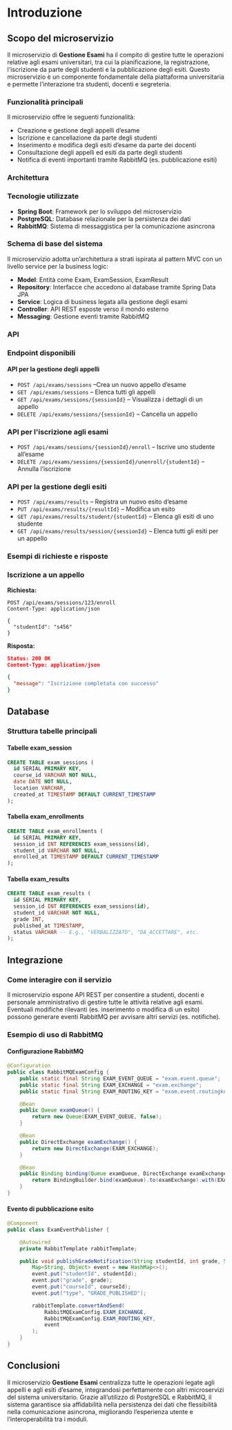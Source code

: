 # Introduzione

## Scopo del microservizio

Il microservizio di **Gestione Esami** ha il compito di gestire tutte le operazioni relative agli esami universitari, tra cui la pianificazione, la registrazione, l'iscrizione da parte degli studenti e la pubblicazione degli esiti. Questo microservizio è un componente fondamentale della piattaforma universitaria e permette l’interazione tra studenti, docenti e segreteria.

### Funzionalità principali

Il microservizio offre le seguenti funzionalità:

- Creazione e gestione degli appelli d’esame
- Iscrizione e cancellazione da parte degli studenti
- Inserimento e modifica degli esiti d’esame da parte dei docenti
- Consultazione degli appelli ed esiti da parte degli studenti
- Notifica di eventi importanti tramite RabbitMQ (es. pubblicazione esiti)

### Architettura

### Tecnologie utilizzate

- **Spring Boot**: Framework per lo sviluppo del microservizio
- **PostgreSQL**: Database relazionale per la persistenza dei dati
- **RabbitMQ**: Sistema di messaggistica per la comunicazione asincrona

### Schema di base del sistema

Il microservizio adotta un’architettura a strati ispirata al pattern MVC con un livello service per la business logic:

- **Model**: Entità come Exam, ExamSession, ExamResult
- **Repository**: Interfacce che accedono al database tramite Spring Data JPA
- **Service**: Logica di business legata alla gestione degli esami
- **Controller**: API REST esposte verso il mondo esterno
- **Messaging**: Gestione eventi tramite RabbitMQ

### API

### Endpoint disponibili

#### API per la gestione degli appelli

- `POST /api/exams/sessions` –Crea un nuovo appello d’esame
- `GET /api/exams/sessions` – Elenca tutti gli appelli
- `GET /api/exams/sessions/{sessionId}` – Visualizza i dettagli di un appello
- `DELETE /api/exams/sessions/{sessionId}` – Cancella un appello

### API per l'iscrizione agli esami

- `POST /api/exams/sessions/{sessionId}/enroll` – Iscrive uno studente all’esame
- `DELETE /api/exams/sessions/{sessionId}/unenroll/{studentId}` – Annulla l’iscrizione

### API per la gestione degli esiti

- `POST /api/exams/results` – Registra un nuovo esito d’esame
- `PUT /api/exams/results/{resultId}` – Modifica un esito
- `GET /api/exams/results/student/{studentId}` – Elenca gli esiti di uno studente
- `GET /api/exams/results/session/{sessionId}` – Elenca tutti gli esiti per un appello

### Esempi di richieste e risposte

### Iscrizione a un appello

**Richiesta:**

``` http
POST /api/exams/sessions/123/enroll
Content-Type: application/json

{
  "studentId": "s456"
}
```

**Risposta:**

``` json
Status: 200 OK
Content-Type: application/json

{
  "message": "Iscrizione completata con successo"
}
```

## Database

### Struttura tabelle principali

#### Tabelle exam_session

``` sql
CREATE TABLE exam_sessions (
  id SERIAL PRIMARY KEY,
  course_id VARCHAR NOT NULL,
  date DATE NOT NULL,
  location VARCHAR,
  created_at TIMESTAMP DEFAULT CURRENT_TIMESTAMP
);
```

#### Tabella exam_enrollments

```sql
CREATE TABLE exam_enrollments (
  id SERIAL PRIMARY KEY,
  session_id INT REFERENCES exam_sessions(id),
  student_id VARCHAR NOT NULL,
  enrolled_at TIMESTAMP DEFAULT CURRENT_TIMESTAMP
);
```

#### Tabella exam_results

```sql
CREATE TABLE exam_results (
  id SERIAL PRIMARY KEY,
  session_id INT REFERENCES exam_sessions(id),
  student_id VARCHAR NOT NULL,
  grade INT,
  published_at TIMESTAMP,
  status VARCHAR -- E.g., "VERBALIZZATO", "DA_ACCETTARE", etc.
);

```

## Integrazione

### Come interagire con il servizio

Il microservizio espone API REST per consentire a studenti, docenti e personale amministrativo di gestire tutte le attività relative agli esami. Eventuali modifiche rilevanti (es. inserimento o modifica di un esito) possono generare eventi RabbitMQ per avvisare altri servizi (es. notifiche).

### Esempio di uso di RabbitMQ

#### Configurazione RabbitMQ

``` java
@Configuration
public class RabbitMQExamConfig {
    public static final String EXAM_EVENT_QUEUE = "exam.event.queue";
    public static final String EXAM_EXCHANGE = "exam.exchange";
    public static final String EXAM_ROUTING_KEY = "exam.event.routingkey";

    @Bean
    public Queue examQueue() {
        return new Queue(EXAM_EVENT_QUEUE, false);
    }

    @Bean
    public DirectExchange examExchange() {
        return new DirectExchange(EXAM_EXCHANGE);
    }

    @Bean
    public Binding binding(Queue examQueue, DirectExchange examExchange) {
        return BindingBuilder.bind(examQueue).to(examExchange).with(EXAM_ROUTING_KEY);
    }
}
```

#### Evento di pubblicazione esito

``` java
@Component
public class ExamEventPublisher {

    @Autowired
    private RabbitTemplate rabbitTemplate;

    public void publishGradeNotification(String studentId, int grade, String courseId) {
        Map<String, Object> event = new HashMap<>();
        event.put("studentId", studentId);
        event.put("grade", grade);
        event.put("courseId", courseId);
        event.put("type", "GRADE_PUBLISHED");

        rabbitTemplate.convertAndSend(
            RabbitMQExamConfig.EXAM_EXCHANGE,
            RabbitMQExamConfig.EXAM_ROUTING_KEY,
            event
        );
    }
}
```

## Conclusioni

Il microservizio **Gestione Esami** centralizza tutte le operazioni legate agli appelli e agli esiti d’esame, integrandosi perfettamente con altri microservizi del sistema universitario. Grazie all’utilizzo di PostgreSQL e RabbitMQ, il sistema garantisce sia affidabilità nella persistenza dei dati che flessibilità nella comunicazione asincrona, migliorando l’esperienza utente e l’interoperabilità tra i moduli.
